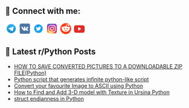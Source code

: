 ## 🔎 Connect with me:
[<img src="https://github.com/bullbesh/bullbesh/blob/main/images/Telegram.png" width="32" height="32" />](https://t.me/bullbesh)
[<img src="https://github.com/bullbesh/bullbesh/blob/main/images/VK.png" width="32" height="32" />](https://vk.com/bullbesh)
[<img src="https://github.com/bullbesh/bullbesh/blob/main/images/Twitter.png" width="32" height="32" />](https://twitter.com/bullbesh1)
[<img src="https://github.com/bullbesh/bullbesh/blob/main/images/Instagram.png" width="32" height="32" />](https://www.instagram.com/bullbesh)
[<img src="https://github.com/bullbesh/bullbesh/blob/main/images/Reddit.png" width="32" height="32" />](https://www.reddit.com/user/bullbesh)
[<img src="https://github.com/bullbesh/bullbesh/blob/main/images/YouTube.png" width="32" height="32" />](https://www.youtube.com/channel/UCtfjRs6uzgq5mfm8S06WTcg)

## 📕 Latest r/Python Posts
<!-- BLOG-POST-LIST:START -->
- [HOW TO SAVE CONVERTED PICTURES TO A DOWNLOADABLE ZIP FILE&lpar;Python&rpar;](https://www.reddit.com/r/Python/comments/wbd3i4/how_to_save_converted_pictures_to_a_downloadable/)
- [Python script that generates infinite python-like script](https://www.reddit.com/r/Python/comments/wbc9l7/python_script_that_generates_infinite_pythonlike/)
- [Convert your favourite Image to ASCII using Python](https://www.reddit.com/r/Python/comments/wbc5he/convert_your_favourite_image_to_ascii_using_python/)
- [How to Find and Add 3-D model with Texture in Ursina Python](https://www.reddit.com/r/Python/comments/wbbjln/how_to_find_and_add_3d_model_with_texture_in/)
- [struct endianness in Python](https://www.reddit.com/r/Python/comments/wb9oti/struct_endianness_in_python/)
<!-- BLOG-POST-LIST:END -->
